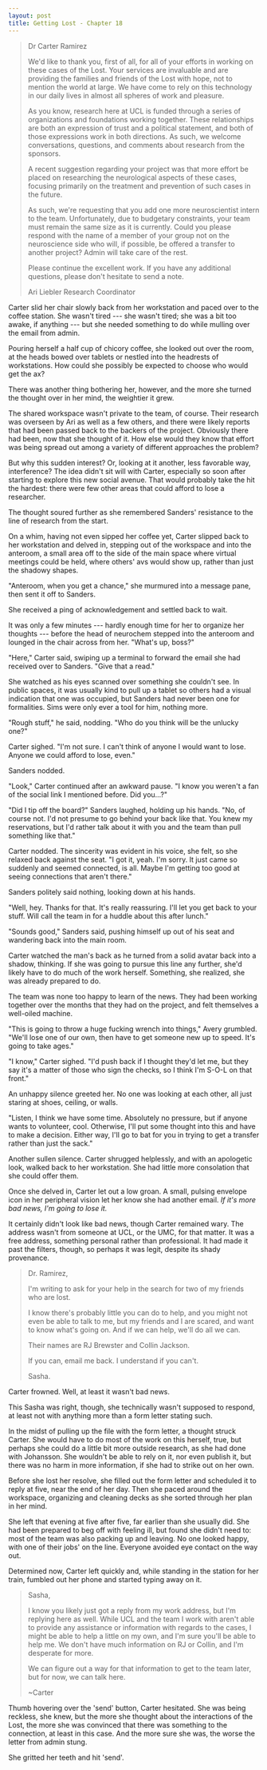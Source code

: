 ```yaml
---
layout: post
title: Getting Lost - Chapter 18
---
```


> Dr Carter Ramirez
>
> We'd like to thank you, first of all, for all of your efforts in working on these cases of the Lost. Your services are invaluable and are providing the families and friends of the Lost with hope, not to mention the world at large. We have come to rely on this technology in our daily lives in almost all spheres of work and pleasure.
>
> As you know, research here at UCL is funded through a series of organizations and foundations working together. These relationships are both an expression of trust and a political statement, and both of those expressions work in both directions. As such, we welcome conversations, questions, and comments about research from the sponsors.
>
> A recent suggestion regarding your project was that more effort be placed on researching the neurological aspects of these cases, focusing primarily on the treatment and prevention of such cases in the future.
>
> As such, we're requesting that you add one more neuroscientist intern to the team. Unfortunately, due to budgetary constraints, your team must remain the same size as it is currently. Could you please respond with the name of a member of your group not on the neuroscience side who will, if possible, be offered a transfer to another project? Admin will take care of the rest.
>
> Please continue the excellent work. If you have any additional questions, please don't hesitate to send a note.
>
> Ari Liebler
> Research Coordinator

Carter slid her chair slowly back from her workstation and paced over to the coffee station. She wasn't tired --- she wasn't tired; she was a bit too awake, if anything --- but she needed something to do while mulling over the email from admin.

Pouring herself a half cup of chicory coffee, she looked out over the room, at the heads bowed over tablets or nestled into the headrests of workstations. How could she possibly be expected to choose who would get the ax?

There was another thing bothering her, however, and the more she turned the thought over in her mind, the weightier it grew.

The shared workspace wasn't private to the team, of course. Their research was overseen by Ari as well as a few others, and there were likely reports that had been passed back to the backers of the project. Obviously there had been, now that she thought of it. How else would they know that effort was being spread out among a variety of different approaches the problem?

But why this sudden interest? Or, looking at it another, less favorable way, interference? The idea didn't sit will with Carter, especially so soon after starting to explore this new social avenue. That would probably take the hit the hardest: there were few other areas that could afford to lose a researcher.

The thought soured further as she remembered Sanders' resistance to the line of research from the start.

On a whim, having not even sipped her coffee yet, Carter slipped back to her workstation and delved in, stepping out of the workspace and into the anteroom, a small area off to the side of the main space where virtual meetings could be held, where others' avs would show up, rather than just the shadowy shapes.

"Anteroom, when you get a chance," she murmured into a message pane, then sent it off to Sanders.

She received a ping of acknowledgement and settled back to wait.

It was only a few minutes --- hardly enough time for her to organize her thoughts --- before the head of neurochem stepped into the anteroom and lounged in the chair across from her. "What's up, boss?"

"Here," Carter said, swiping up a terminal to forward the email she had received over to Sanders. "Give that a read."

She watched as his eyes scanned over something she couldn't see. In public spaces, it was usually kind to pull up a tablet so others had a visual indication that one was occupied, but Sanders had never been one for formalities. Sims were only ever a tool for him, nothing more.

"Rough stuff," he said, nodding. "Who do you think will be the unlucky one?"

Carter sighed. "I'm not sure. I can't think of anyone I would want to lose. Anyone we could afford to lose, even."

Sanders nodded.

"Look," Carter continued after an awkward pause. "I know you weren't a fan of the social link I mentioned before. Did you...?"

"Did I tip off the board?" Sanders laughed, holding up his hands. "No, of course not. I'd not presume to go behind your back like that. You knew my reservations, but I'd rather talk about it with you and the team than pull something like that."

Carter nodded. The sincerity was evident in his voice, she felt, so she relaxed back against the seat. "I got it, yeah. I'm sorry. It just came so suddenly and seemed connected, is all. Maybe I'm getting too good at seeing connections that aren't there."

Sanders politely said nothing, looking down at his hands.

"Well, hey. Thanks for that. It's really reassuring. I'll let you get back to your stuff. Will call the team in for a huddle about this after lunch."

"Sounds good," Sanders said, pushing himself up out of his seat and wandering back into the main room.

Carter watched the man's back as he turned from a solid avatar back into a shadow, thinking. If she was going to pursue this line any further, she'd likely have to do much of the work herself. Something, she realized, she was already prepared to do.

The team was none too happy to learn of the news. They had been working together over the months that they had on the project, and felt themselves a well-oiled machine.

"This is going to throw a huge fucking wrench into things," Avery grumbled. "We'll lose one of our own, then have to get someone new up to speed. It's going to take ages."

"I know," Carter sighed. "I'd push back if I thought they'd let me, but they say it's a matter of those who sign the checks, so I think I'm S-O-L on that front."

An unhappy silence greeted her. No one was looking at each other, all just staring at shoes, ceiling, or walls.

"Listen, I think we have some time. Absolutely no pressure, but if anyone wants to volunteer, cool. Otherwise, I'll put some thought into this and have to make a decision. Either way, I'll go to bat for you in trying to get a transfer rather than just the sack."

Another sullen silence. Carter shrugged helplessly, and with an apologetic look, walked back to her workstation. She had little more consolation that she could offer them.

Once she delved in, Carter let out a low groan. A small, pulsing envelope icon in her peripheral vision let her know she had another email. *If it's more bad news, I'm going to lose it.*

It certainly didn't look like bad news, though Carter remained wary. The address wasn't from someone at UCL, or the UMC, for that matter. It was a free address, something personal rather than professional. It had made it past the filters, though, so perhaps it was legit, despite its shady provenance.

> Dr. Ramirez,
>
> I'm writing to ask for your help in the search for two of my friends who are lost.
>
> I know there's probably little you can do to help, and you might not even be able to talk to me, but my friends and I are scared, and want to know what's going on. And if we can help, we'll do all we can.
>
> Their names are RJ Brewster and Collin Jackson.
>
> If you can, email me back. I understand if you can't.
>
> Sasha.

Carter frowned. Well, at least it wasn't bad news.

This Sasha was right, though, she technically wasn't supposed to respond, at least not with anything more than a form letter stating such.

In the midst of pulling up the file with the form letter, a thought struck Carter. She would have to do most of the work on this herself, true, but perhaps she could do a little bit more outside research, as she had done with Johansson. She wouldn't be able to rely on it, nor even publish it, but there was no harm in more information, if she had to strike out on her own.

Before she lost her resolve, she filled out the form letter and scheduled it to reply at five, near the end of her day. Then she paced around the workspace, organizing and cleaning decks as she sorted through her plan in her mind.

She left that evening at five after five, far earlier than she usually did. She had been prepared to beg off with feeling ill, but found she didn't need to: most of the team was also packing up and leaving. No one looked happy, with one of their jobs' on the line. Everyone avoided eye contact on the way out.

Determined now, Carter left quickly and, while standing in the station for her train, fumbled out her phone and started typing away on it.

> Sasha,
>
> I know you likely just got a reply from my work address, but I'm replying here as well. While UCL and the team I work with aren't able to provide any assistance or information with regards to the cases, I might be able to help a little on my own, and I'm sure you'll be able to help me. We don't have much information on RJ or Collin, and I'm desperate for more.
>
>  We can figure out a way for that information to get to the team later, but for now, we can talk here.
>
> ~Carter

Thumb hovering over the 'send' button, Carter hesitated. She was being reckless, she knew, but the more she thought about the interactions of the Lost, the more she was convinced that there was something to the connection, at least in this case. And the more sure she was, the worse the letter from admin stung.

She gritted her teeth and hit 'send'.

